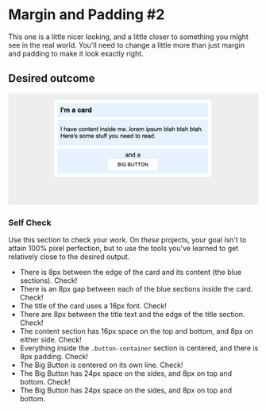 # Margin and Padding #2

This one is a little nicer looking, and a little closer to something you might see in the real world. You'll need to change a little more than just margin and padding to make it look exactly right.

## Desired outcome
![desired outcome](./desired-outcome.png)

### Self Check
Use this section to check your work. On _these_ projects, your goal isn't to attain 100% pixel perfection, but to use the tools you've learned to get relatively close to the desired output.

- There is 8px between the edge of the card and its content (the blue sections). Check!
- There is an 8px gap between each of the blue sections inside the card.         Check!
- The title of the card uses a 16px font.                                        Check!
- There are 8px between the title text and the edge of the title section.        Check!
- The content section has 16px space on the top and bottom, and 8px on either side.  Check!
- Everything inside the `.button-container` section is centered, and there is 8px padding. Check!
- The Big Button is centered on its own line.                                    Check!
- The Big Button has 24px space on the sides, and 8px on top and bottom.         Check!
- The Big Button has 24px space on the sides, and 8px on top and bottom.
